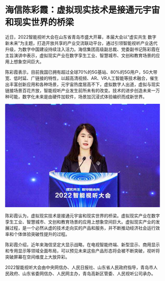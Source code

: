 # 海信陈彩霞：虚拟现实技术是接通元宇宙和现实世界的桥梁 


近日，2022智能视听大会在山东省青岛市盛大开幕，本届大会以“虚实共生 数字新未来”为主题，打造开放共享的产业交流联动平台，通过引领智能视听产业迭代升级，为数字中国建设持续注入活力。海信集团高级副总裁、党委副书记陈彩霞在主旨演讲中表示，虚拟现实产业在数字孪生工业、智慧城市、文创和教育场景的应用上想象空间巨大。

陈彩霞表示，目前我国已拥有超过全球70%的5G基站、80%的5G用户，5G大带宽、低时延、广链接的特性，以超高清视频、AR、VR人工智能等技术融合，催生出丰富创新应用和各种场景，元宇宙热度居高不下，虚拟数字人出道，虚拟与现实链接场景百花齐放，智能视听产业发生前所未有的改变。技术的进步创造未来一万种可能，数字化未来是由硬件加软件，场景加沉浸式体验编织而成新世界。

![配图](42868f30968c44bdb5b5cb2264954dcc.jpeg)

陈彩霞认为，虚拟现实技术是接通元宇宙和现实世界的桥梁。虚拟现实产业在数字孪生工业、智慧城市、文创和教育场景的应用上想象空间巨大。虚拟现实产业的发展过程，是一个必然从虚的技术走向实的产品和服务，并不断推动经济社会运行效率和个体体验突破性提升的过程。

陈彩霞介绍，近年来海信坚定大显示战略，在电视智能终端、新型显示、商用显示和专用显示等领域全面布局，可以预见未来这些产品形态将会被不断突破，视听将突破屏幕在空间维度上大放异彩。

2022智能视听大会由中央网信办、人民日报社、山东省人民政府指导，青岛市人民政府、山东省委网信办、人民网主办，青岛高新区管委、人民视听公司承办。
